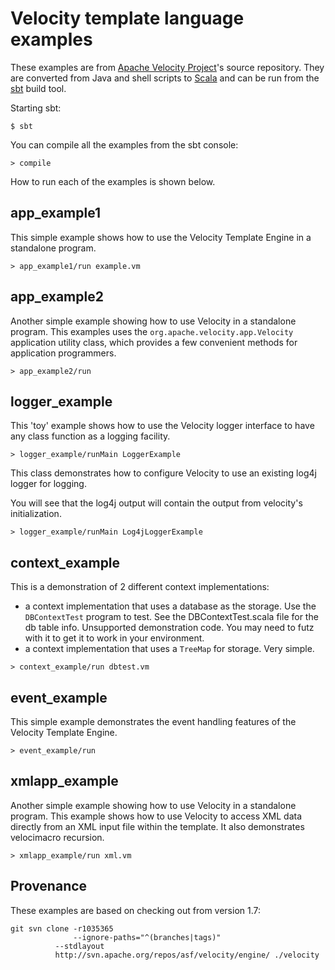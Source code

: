 Velocity template language examples
===================================

These examples are from [Apache Velocity Project](https://velocity.apache.org/)'s
source repository.  They are converted from Java and shell scripts to
[Scala](https://scala-lang.org/) and can be run from the
[sbt](https://scala-sbt.org/) build tool.

Starting sbt:

```
$ sbt
```

You can compile all the examples from the sbt console:

```
> compile
```

How to run each of the examples is shown below.

app_example1 
------------

This simple example shows how to use the Velocity Template Engine
in a standalone program.

```
> app_example1/run example.vm
```

app_example2
------------

Another simple example showing how to use Velocity in a standalone
program.  This examples uses the `org.apache.velocity.app.Velocity`
application utility class, which provides a few convenient methods for
application programmers.

```
> app_example2/run
```

logger_example
--------------

This 'toy' example shows how to use the Velocity logger interface
to have any class function as a logging facility.  

```
> logger_example/runMain LoggerExample
```

This class demonstrates how to configure Velocity to use an 
existing log4j logger for logging.

You will see that the log4j output will contain the output from
velocity's initialization.

```
> logger_example/runMain Log4jLoggerExample
```

context_example
---------------

This is a demonstration of 2 different context implementations:

 - a context implementation that uses a database as the storage.
   Use the `DBContextTest` program to test.  See the DBContextTest.scala file for the 
   db table info.  Unsupported demonstration code.  You may need to futz with 
   it to get it to work in your environment.
 - a context implementation that uses a `TreeMap` for storage.  Very simple.

```
> context_example/run dbtest.vm
```

event_example
-------------

This simple example demonstrates the event handling features of 
the Velocity Template Engine.

```
> event_example/run
```

xmlapp_example 
--------------

Another simple example showing how to use Velocity in a standalone
program.  This example shows how to use Velocity to access XML data
directly from an XML input file within the template.  It also
demonstrates velocimacro recursion.

```
> xmlapp_example/run xml.vm
```

Provenance
----------

These examples are based on checking out from version 1.7:

```
git svn clone -r1035365
              --ignore-paths="^(branches|tags)"
	      --stdlayout
	      http://svn.apache.org/repos/asf/velocity/engine/ ./velocity
```
